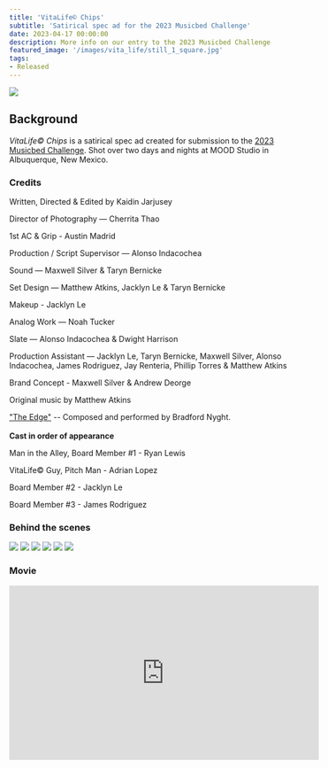 ```yaml
---
title: 'VitaLife© Chips'
subtitle: 'Satirical spec ad for the 2023 Musicbed Challenge'
date: 2023-04-17 00:00:00
description: More info on our entry to the 2023 Musicbed Challenge
featured_image: '/images/vita_life/still_1_square.jpg'
tags:
- Released
---
```


![](/images/vita_life/still_1.jpg)

## Background

_VitaLife© Chips_ is a satirical spec ad created for submission to the [2023 Musicbed Challenge](https://www.youtube.com/watch?v=o87H-Lnoy4U). Shot over two days and nights at MOOD Studio in Albuquerque, New Mexico.

### Credits

Written, Directed & Edited by Kaidin Jarjusey

Director of Photography — Cherrita Thao

1st AC & Grip - Austin Madrid

Production / Script Supervisor — Alonso Indacochea

Sound — Maxwell Silver & Taryn Bernicke

Set Design — Matthew Atkins, Jacklyn Le & Taryn Bernicke

Makeup - Jacklyn Le

Analog Work — Noah Tucker

Slate — Alonso Indacochea & Dwight Harrison

Production Assistant — Jacklyn Le, Taryn Bernicke, Maxwell Silver, Alonso Indacochea, James Rodriguez, Jay Renteria, Phillip Torres & Matthew Atkins

Brand Concept - Maxwell Silver & Andrew Deorge

Original music by Matthew Atkins

["The Edge"](https://www.musicbed.com/songs/the-edge/62175) -- Composed and performed by Bradford Nyght.
<br><br>
**Cast in order of appearance**

Man in the Alley, Board Member #1 - Ryan Lewis

VitaLife© Guy, Pitch Man - Adrian Lopez

Board Member #2 - Jacklyn Le

Board Member #3 - James Rodriguez

### Behind the scenes

<div class="gallery" data-columns="2">
	<img src="/images/vita_life/behind_3.jpg">
	<img src="/images/vita_life/behind_1.jpg">
	<img src="/images/vita_life/behind_5.jpg">
	<img src="/images/vita_life/behind_4.jpg">
	<img src="/images/vita_life/behind_2.jpg">
	<img src="/images/vita_life/behind_6.jpg">
</div>

### Movie

<iframe width="560" height="315" src="https://www.youtube.com/embed/rAeSdcI_L3A" title="YouTube video player" frameborder="0" allow="accelerometer; autoplay; clipboard-write; encrypted-media; gyroscope; picture-in-picture" allowfullscreen></iframe>
